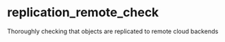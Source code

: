 # replication_remote_check
Thoroughly checking that objects are replicated to remote cloud backends
